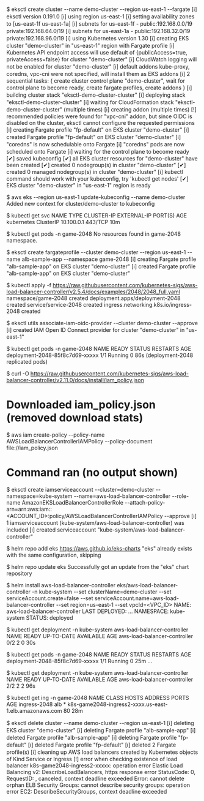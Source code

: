 $ eksctl create cluster --name demo-cluster --region us-east-1 --fargate
[ℹ] eksctl version 0.191.0
[ℹ] using region us-east-1
[ℹ] setting availability zones to [us-east-1f us-east-1a]
[ℹ] subnets for us-east-1f - public:192.168.0.0/19 private:192.168.64.0/19
[ℹ] subnets for us-east-1a - public:192.168.32.0/19 private:192.168.96.0/19
[ℹ] using Kubernetes version 1.30
[ℹ] creating EKS cluster "demo-cluster" in "us-east-1" region with Fargate profile
[ℹ] Kubernetes API endpoint access will use default of {publicAccess=true, privateAccess=false} for cluster "demo-cluster"
[ℹ] CloudWatch logging will not be enabled for cluster "demo-cluster"
[ℹ] default addons kube-proxy, coredns, vpc-cni were not specified, will install them as EKS addons
[ℹ] 2 sequential tasks: { create cluster control plane "demo-cluster", wait for control plane to become ready, create fargate profiles, create addons }
[ℹ] building cluster stack "eksctl-demo-cluster-cluster"
[ℹ] deploying stack "eksctl-demo-cluster-cluster"
[ℹ] waiting for CloudFormation stack "eksctl-demo-cluster-cluster" (multiple times)
[ℹ] creating addon (multiple times)
[!] recommended policies were found for "vpc-cni" addon, but since OIDC is disabled on the cluster, eksctl cannot configure the requested permissions
[ℹ] creating Fargate profile "fp-default" on EKS cluster "demo-cluster"
[ℹ] created Fargate profile "fp-default" on EKS cluster "demo-cluster"
[ℹ] "coredns" is now schedulable onto Fargate
[ℹ] "coredns" pods are now scheduled onto Fargate
[ℹ] waiting for the control plane to become ready
[✔] saved kubeconfig
[✔] all EKS cluster resources for "demo-cluster" have been created
[✔] created 0 nodegroup(s) in cluster "demo-cluster"
[✔] created 0 managed nodegroup(s) in cluster "demo-cluster"
[ℹ] kubectl command should work with your kubeconfig, try 'kubectl get nodes'
[✔] EKS cluster "demo-cluster" in "us-east-1" region is ready

$ aws eks --region us-east-1 update-kubeconfig --name demo-cluster
Added new context for cluster/demo-cluster to kubeconfig

$ kubectl get svc
NAME         TYPE        CLUSTER-IP    EXTERNAL-IP   PORT(S)   AGE
kubernetes   ClusterIP   10.100.0.1    <none>        443/TCP   10m

$ kubectl get pods -n game-2048
No resources found in game-2048 namespace.

$ eksctl create fargateprofile --cluster demo-cluster --region us-east-1 --name alb-sample-app --namespace game-2048
[ℹ] creating Fargate profile "alb-sample-app" on EKS cluster "demo-cluster"
[ℹ] created Fargate profile "alb-sample-app" on EKS cluster "demo-cluster"

$ kubectl apply -f https://raw.githubusercontent.com/kubernetes-sigs/aws-load-balancer-controller/v2.5.4/docs/examples/2048/2048_full.yaml
namespace/game-2048 created
deployment.apps/deployment-2048 created
service/service-2048 created
ingress.networking.k8s.io/ingress-2048 created

$ eksctl utils associate-iam-oidc-provider --cluster demo-cluster --approve
[ℹ] created IAM Open ID Connect provider for cluster "demo-cluster" in "us-east-1"

$ kubectl get pods -n game-2048
NAME                               READY   STATUS    RESTARTS   AGE
deployment-2048-85f8c7d69-xxxxx   1/1     Running   0          86s
(deployment-2048 replicated pods)

$ curl -O https://raw.githubusercontent.com/kubernetes-sigs/aws-load-balancer-controller/v2.11.0/docs/install/iam_policy.json
# Downloaded iam_policy.json (removed download stats)

$ aws iam create-policy --policy-name AWSLoadBalancerControllerIAMPolicy --policy-document file://iam_policy.json
# Command ran (no output shown)

$ eksctl create iamserviceaccount --cluster=demo-cluster --namespace=kube-system --name=aws-load-balancer-controller --role-name AmazonEKSLoadBalancerControllerRole --attach-policy-arn=arn:aws:iam::<ACCOUNT_ID>:policy/AWSLoadBalancerControllerIAMPolicy --approve
[ℹ] 1 iamserviceaccount (kube-system/aws-load-balancer-controller) was included
[ℹ] created serviceaccount "kube-system/aws-load-balancer-controller"

$ helm repo add eks https://aws.github.io/eks-charts
"eks" already exists with the same configuration, skipping

$ helm repo update eks
Successfully got an update from the "eks" chart repository

$ helm install aws-load-balancer-controller eks/aws-load-balancer-controller -n kube-system --set clusterName=demo-cluster --set serviceAccount.create=false --set serviceAccount.name=aws-load-balancer-controller --set region=us-east-1 --set vpcId=<VPC_ID>
NAME: aws-load-balancer-controller
LAST DEPLOYED: ...
NAMESPACE: kube-system
STATUS: deployed

$ kubectl get deployment -n kube-system aws-load-balancer-controller
NAME                      READY   UP-TO-DATE   AVAILABLE   AGE
aws-load-balancer-controller  0/2     2            0           30s

$ kubectl get pods -n game-2048
NAME                               READY   STATUS    RESTARTS   AGE
deployment-2048-85f8c7d69-xxxxx   1/1     Running   0          25m
...

$ kubectl get deployment -n kube-system aws-load-balancer-controller
NAME                      READY   UP-TO-DATE   AVAILABLE   AGE
aws-load-balancer-controller  2/2     2            2           96s

$ kubectl get ing -n game-2048
NAME          CLASS   HOSTS   ADDRESS                                                       PORTS   AGE
ingress-2048  alb     *       k8s-game2048-ingress2-xxxx.us-east-1.elb.amazonaws.com        80      28m

$ eksctl delete cluster --name demo-cluster --region us-east-1
[ℹ] deleting EKS cluster "demo-cluster"
[ℹ] deleting Fargate profile "alb-sample-app"
[ℹ] deleted Fargate profile "alb-sample-app"
[ℹ] deleting Fargate profile "fp-default"
[ℹ] deleted Fargate profile "fp-default"
[ℹ] deleted 2 Fargate profile(s)
[ℹ] cleaning up AWS load balancers created by Kubernetes objects of Kind Service or Ingress
[!] error when checking existence of load balancer k8s-game2048-ingress2-xxxxx: operation error Elastic Load Balancing v2: DescribeLoadBalancers, https response error StatusCode: 0, RequestID: , canceled, context deadline exceeded
Error: cannot delete orphan ELB Security Groups: cannot describe security groups: operation error EC2: DescribeSecurityGroups, context deadline exceeded